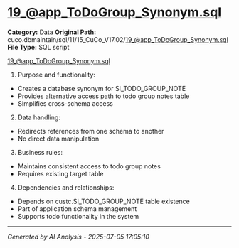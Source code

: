 # 19_@app_ToDoGroup_Synonym.sql

**Category:** Data
**Original Path:** cuco.dbmaintain/sql/11/15_CuCo_V17.02/19_@app_ToDoGroup_Synonym.sql
**File Type:** SQL script

19_@app_ToDoGroup_Synonym.sql
1. Purpose and functionality:
- Creates a database synonym for SI_TODO_GROUP_NOTE
- Provides alternative access path to todo group notes table
- Simplifies cross-schema access

2. Data handling:
- Redirects references from one schema to another
- No direct data manipulation

3. Business rules:
- Maintains consistent access to todo group notes
- Requires existing target table

4. Dependencies and relationships:
- Depends on custc.SI_TODO_GROUP_NOTE table existence
- Part of application schema management
- Supports todo functionality in the system

---
*Generated by AI Analysis - 2025-07-05 17:05:10*
